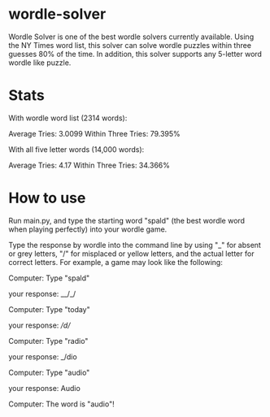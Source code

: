 # wordle-solver
Wordle Solver is one of the best wordle solvers currently available. Using the NY Times word list, this solver can solve wordle puzzles within three guesses 80% of the time. In addition, this solver supports any 5-letter word wordle like puzzle.

# Stats
With wordle word list (2314 words):

Average Tries: 3.0099
Within Three Tries: 79.395%

With all five letter words (14,000 words):

Average Tries: 4.17
Within Three Tries: 34.366%

# How to use
Run main.py, and type the starting word "spald" (the best wordle word when playing perfectly) into your wordle game.

Type the response by wordle into the command line by using "_" for absent or grey letters, "/" for misplaced or yellow letters, and the actual letter for correct letters. For example, a game may look like the following:

Computer: Type "spald"

your response: __/_/

Computer: Type "today"

your response: _/d/_

Computer: Type "radio"

your response: _/dio

Computer: Type "audio"

your response: Audio

Computer: The word is "audio"!

